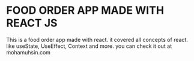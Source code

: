 # FOOD ORDER APP MADE WITH REACT JS

This is a food order app made with react. it covered all concepts of react. like useState, UseEffect, Context and more.
you can check it out at mohamuhsin.com

